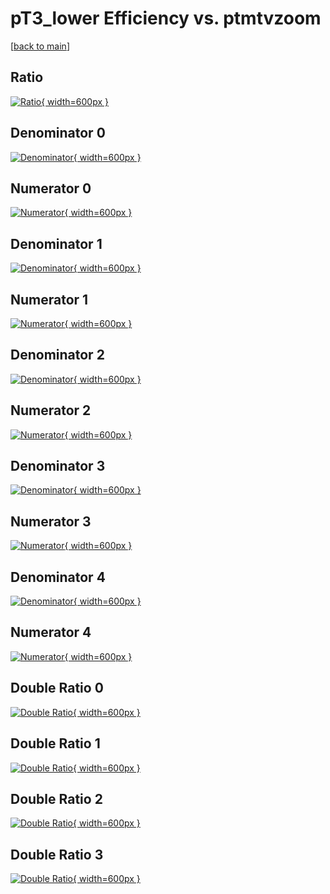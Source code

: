 # pT3_lower Efficiency vs. ptmtvzoom

[[back to main](./)]



## Ratio

[![Ratio](../mtv/var/pT3_lower_base_0_0_eff_ptmtvzoom.png){ width=600px }](../mtv/var/pT3_lower_base_0_0_eff_ptmtvzoom.pdf)

## Denominator 0

[![Denominator](../mtv/den/pT3_lower_base_0_0_eff_ptmtvzoom_den0.png){ width=600px }](../mtv/den/pT3_lower_base_0_0_eff_ptmtvzoom_den0.pdf)

## Numerator 0

[![Numerator](../mtv/num/pT3_lower_base_0_0_eff_ptmtvzoom_num0.png){ width=600px }](../mtv/num/pT3_lower_base_0_0_eff_ptmtvzoom_num0.pdf)

## Denominator 1

[![Denominator](../mtv/den/pT3_lower_base_0_0_eff_ptmtvzoom_den1.png){ width=600px }](../mtv/den/pT3_lower_base_0_0_eff_ptmtvzoom_den1.pdf)

## Numerator 1

[![Numerator](../mtv/num/pT3_lower_base_0_0_eff_ptmtvzoom_num1.png){ width=600px }](../mtv/num/pT3_lower_base_0_0_eff_ptmtvzoom_num1.pdf)

## Denominator 2

[![Denominator](../mtv/den/pT3_lower_base_0_0_eff_ptmtvzoom_den2.png){ width=600px }](../mtv/den/pT3_lower_base_0_0_eff_ptmtvzoom_den2.pdf)

## Numerator 2

[![Numerator](../mtv/num/pT3_lower_base_0_0_eff_ptmtvzoom_num2.png){ width=600px }](../mtv/num/pT3_lower_base_0_0_eff_ptmtvzoom_num2.pdf)

## Denominator 3

[![Denominator](../mtv/den/pT3_lower_base_0_0_eff_ptmtvzoom_den3.png){ width=600px }](../mtv/den/pT3_lower_base_0_0_eff_ptmtvzoom_den3.pdf)

## Numerator 3

[![Numerator](../mtv/num/pT3_lower_base_0_0_eff_ptmtvzoom_num3.png){ width=600px }](../mtv/num/pT3_lower_base_0_0_eff_ptmtvzoom_num3.pdf)

## Denominator 4

[![Denominator](../mtv/den/pT3_lower_base_0_0_eff_ptmtvzoom_den4.png){ width=600px }](../mtv/den/pT3_lower_base_0_0_eff_ptmtvzoom_den4.pdf)

## Numerator 4

[![Numerator](../mtv/num/pT3_lower_base_0_0_eff_ptmtvzoom_num4.png){ width=600px }](../mtv/num/pT3_lower_base_0_0_eff_ptmtvzoom_num4.pdf)

## Double Ratio 0

[![Double Ratio](../mtv/ratio/pT3_lower_base_0_0_eff_ptmtvzoom_ratio0.png){ width=600px }](../mtv/ratio/pT3_lower_base_0_0_eff_ptmtvzoom_ratio0.pdf)

## Double Ratio 1

[![Double Ratio](../mtv/ratio/pT3_lower_base_0_0_eff_ptmtvzoom_ratio1.png){ width=600px }](../mtv/ratio/pT3_lower_base_0_0_eff_ptmtvzoom_ratio1.pdf)

## Double Ratio 2

[![Double Ratio](../mtv/ratio/pT3_lower_base_0_0_eff_ptmtvzoom_ratio2.png){ width=600px }](../mtv/ratio/pT3_lower_base_0_0_eff_ptmtvzoom_ratio2.pdf)

## Double Ratio 3

[![Double Ratio](../mtv/ratio/pT3_lower_base_0_0_eff_ptmtvzoom_ratio3.png){ width=600px }](../mtv/ratio/pT3_lower_base_0_0_eff_ptmtvzoom_ratio3.pdf)

